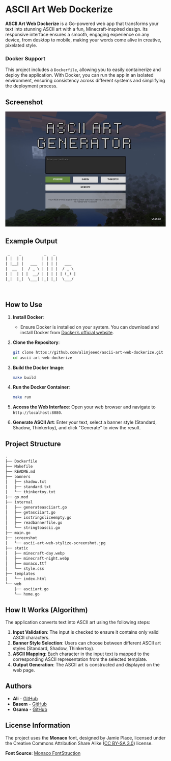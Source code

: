 # ASCII Art Web Dockerize

**ASCII Art Web Dockerize** is a Go-powered web app that transforms your text into stunning ASCII art with a fun, Minecraft-inspired design. Its responsive interface ensures a smooth, engaging experience on any device, from desktop to mobile, making your words come alive in creative, pixelated style.

### Docker Support

This project includes a `Dockerfile`, allowing you to easily containerize and deploy the application. With Docker, you can run the app in an isolated environment, ensuring consistency across different systems and simplifying the deployment process.

## Screenshot

![Screenshot of ascii-art-web-stylize](https://github.com/alimjeeed/ascii-art-web-stylize/blob/main/screenshot/ascii-art-web-stylize-screenshot.jpg)

## Example Output

```plaintext
 _    _          _   _          
| |  | |        | | | |         
| |__| |   ___  | | | |   ___   
|  __  |  / _ \ | | | |  / _ \  
| |  | | |  __/ | | | | | (_) | 
|_|  |_|  \___| |_| |_|  \___/  
                                
                                
```

## How to Use

1. **Install Docker**:
   - Ensure Docker is installed on your system. You can download and install Docker from [Docker’s official website](https://www.docker.com/products/docker-desktop).

2. **Clone the Repository**:
    ```bash
    git clone https://github.com/alimjeeed/ascii-art-web-dockerize.git
    cd ascii-art-web-dockerize
    ```

3. **Build the Docker Image**:
    ```bash
    make build
    ```

4. **Run the Docker Container**:
    ```bash
    make run
    ```

5. **Access the Web Interface**:
    Open your web browser and navigate to `http://localhost:8080`.

6. **Generate ASCII Art**:
    Enter your text, select a banner style (Standard, Shadow, Thinkertoy), and click "Generate" to view the result.

## Project Structure

```plaintext
.
├── Dockerfile
├── Makefile
├── README.md
├── banners
│   ├── shadow.txt
│   ├── standard.txt
│   └── thinkertoy.txt
├── go.mod
├── internal
│   ├── generateasciiart.go
│   ├── getasciiart.go
│   ├── isstringsliceempty.go
│   ├── readbannerfile.go
│   └── stringtoascii.go
├── main.go
├── screenshot
│   └── ascii-art-web-stylize-screenshot.jpg
├── static
│   ├── minecraft-day.webp
│   ├── minecraft-night.webp
│   ├── monaco.ttf
│   └── style.css
├── templates
│   └── index.html
└── web
    ├── asciiart.go
    └── home.go
```   

## How It Works (Algorithm)

The application converts text into ASCII art using the following steps:

1. **Input Validation**: The input is checked to ensure it contains only valid ASCII characters.
2. **Banner Style Selection**: Users can choose between different ASCII art styles (Standard, Shadow, Thinkertoy).
3. **ASCII Mapping**: Each character in the input text is mapped to the corresponding ASCII representation from the selected template.
4. **Output Generation**: The ASCII art is constructed and displayed on the web page.

## Authors

- **Ali** - [GitHub](https://github.com/alimjeeed)
- **Basem** - [GitHub](https://github.com/basem9999)
- **Osama** - [GitHub](https://github.com/oalmaska)

## License Information

The project uses the **Monaco** font, designed by Jamie Place, licensed under the Creative Commons Attribution Share Alike ([CC BY-SA 3.0](http://creativecommons.org/licenses/by-sa/3.0/)) license.

**Font Source**: [Monaco FontStruction](http://fontstruct.com/fontstructions/show/753435)
